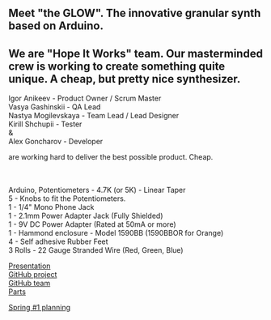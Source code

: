 <h2>Meet "the GLOW". The innovative granular synth based on Arduino.</h2>

We are "Hope It Works" team. 
Our masterminded crew is working to create something quite unique. A cheap, but pretty nice synthesizer. 
------------

Igor Anikeev - Product Owner / Scrum Master
<br>Vasya Gashinskii -  QA Lead
<br>Nastya Mogilevskaya - Team Lead / Lead Designer
<br>Kirill Shchupii - Tester
<br>&
<br>Alex Goncharov - Developer

are working hard to deliver the best possible product. Cheap.

<br><br>
Arduino, Potentiometers - 4.7K (or 5K) - Linear Taper
<br>
5 - Knobs to fit the Potentiometers.
<br>1 - 1/4" Mono Phone Jack
<br>1 - 2.1mm Power Adapter Jack (Fully Shielded)
<br>1 - 9V DC Power Adapter (Rated at 50mA or more)
<br>1 - Hammond enclosure - Model 1590BB (1590BBOR for Orange)
<br>4 - Self adhesive Rubber Feet
<br>3 Rolls - 22 Gauge Stranded Wire (Red, Green, Blue)

[Presentation](https://docs.google.com/presentation/d/1kHb_8BXphJeGPWmax6M727-WSOvRjadlKPq61OKHJUc/edit#slide=id.g5047a05bf6_0_127)
<br>
[GitHub project](https://github.com/progbase/the_GLOW)
<br>
[GitHub team](https://github.com/orgs/progbase/teams/hope-it-works)
<br>
[Parts](https://docs.google.com/spreadsheets/d/1jNQiq77Nzx4zPFUOd68HCWyUr4zVenABvgDfO-k8Yi8/edit?usp=sharing)

[Spring #1 planning](https://docs.google.com/spreadsheets/d/16jM_d94CZMTf-xuXvApjIV4YMO0Tx_ebp1X1z7rJN9M/edit?usp=sharing)
